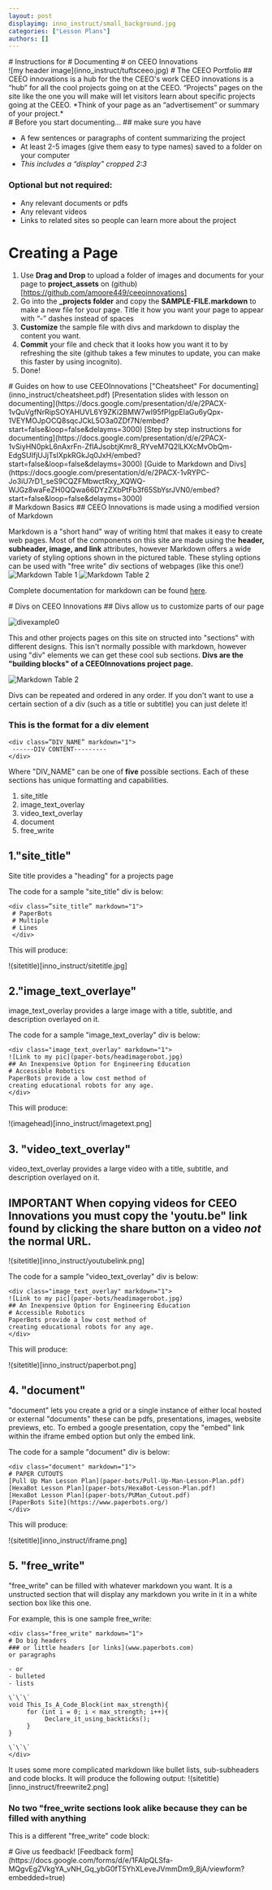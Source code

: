 ```yaml
---
layout: post
displayimg: inno_instruct/small_background.jpg 
categories: ["Lesson Plans"] 
authors: []
---
```

<!--SITE_TITLE creates a title for your webpage----------------->
<div class="site_title" markdown="1">
# Instructions for
# Documenting 
# on CEEO Innovations
</div>

<!--IMAGE_TEXT_OVERLAY creates a image with a text box over it--------------------->
<div class="image_text_overlay" markdown="1">
![my header image](inno_instruct/tuftsceeo.jpg)
# The CEEO Portfolio
## CEEO innovations is a hub for the the CEEO's work
CEEO innovations is a “hub” for all the cool projects going on at the CEEO. “Projects” pages on the site like the one you will make 
will let visitors learn about specific projects going  at the CEEO.
*Think of your page as an “advertisement” or summary of your project.*
</div>

<!--FREE WRITE lets you write any markdown you want (include images, lists, titles, code,etc)
               If something doesn't look how you expect on the page, try adding a linebreak after it--------------------->
<div class="free_write" markdown="1"> 
# Before you start documenting...
## make sure you have

- A few sentences or paragraphs of content summarizing the project 
- At least 2-5 images (give them easy to type names) saved to a folder on your computer
- *This includes a “display” cropped 2:3*

### Optional but not required:

- Any relevant documents or pdfs
- Any relevant videos
- Links to related sites so people can learn more about the project

</div>

<div class="free_write" markdown="1">

# Creating a Page
1. Use **Drag and Drop** to upload a folder of images and documents for your page to **project_assets** on (github)[https://github.com/amoore449/ceeoinnovations] 
2. Go into the **_projects folder** and copy the **SAMPLE-FILE.markdown** to make a new file for your page. Title it how you want your page to appear with “-” dashes instead of spaces
3. **Customize** the sample file with divs and markdown to display the content you want.
4. **Commit** your file and check that it looks how you want it to by refreshing the site (github takes a few minutes to update, you can make this faster by using incognito).
5. Done!

</div>

<!--document creates a grid of documents--------------------->
<div class="document" markdown="1">
# Guides on how to use CEEOInnovations 
["Cheatsheet" For documenting](inno_instruct/cheatsheet.pdf)
[Presentation slides with lesson on documenting](https://docs.google.com/presentation/d/e/2PACX-1vQuVgfNrRipSOYAHUVL6Y9ZKi2BMW7wI95fPlgpEIaGu6yQpx-1VEYMOJpOCQ8sqcJCkL5O3a0ZDf7N/embed?start=false&loop=false&delayms=3000)
[Step by step instructions for documenting](https://docs.google.com/presentation/d/e/2PACX-1vSiyHN0pkL6nAxrFn-ZflAJsobtjKmr8_RYveM7Q2lLKXcMvObQm-EdgSUIfjUJjTsIXpkRGkJq0JxH/embed?start=false&loop=false&delayms=3000)
[Guide to Markdown and Divs](https://docs.google.com/presentation/d/e/2PACX-1vRYPC-Jo3iU7rD1_seS9CQZFMbwctRxy_XQWQ-WJGz8waFeZH0QQwa66DYzZXbPtFb3f65SbYsrJVN0/embed?start=false&loop=false&delayms=3000)
</div>

<div class="free_write" markdown="1">
# Markdown Basics
## CEEO Innovations is made using a modified version of Markdown

Markdown is a "short hand" way of writing html that makes it easy to create web pages. 
Most of the components on this site are made using the **header, subheader, image, and link** attributes, however Markdown offers a wide variety of styling options shown in
the pictured table. These styling options can be used with "free write" div sections of webpages (like this one!)
![Markdown Table 1](inno_instruct/markdown2.png)
![Markdown Table 2](inno_instruct/markdown3.png)

Complete documentation for markdown can be found [here](https://www.markdownguide.org/basic-syntax/).
</div>

<div class="free_write" markdown="1">
# Divs on CEEO Innovations
## Divs allow us to customize parts of our page

![divexample0](inno_instruct/divexample0.png)

This and other projects pages on this site on structed into "sections" with different designs. This isn't normally possible with markdown, however using "div" elements we can get these cool sub sections. **Divs are the "building blocks" of a CEEOInnovations project page.**


![Markdown Table 2](inno_instruct/divexample1.png)

Divs can be repeated and ordered in any order. If you don't want to use a certain section of a div (such as a title or subtitle) you can just delete it!

### This is the format for a div element

```
<div class=”DIV_NAME” markdown="1">
 ------DIV CONTENT---------
</div>
```

Where "DIV_NAME" can be one of **five** possible sections. Each of these sections has unique formatting and capabilities.
1. site_title
2. image_text_overlay
3. video_text_overlay
4. document 
5. free_write

## 1."site_title"

Site title provides a "heading" for a projects page 

The code for a sample "site_title" div is below:

```
<div class=”site_title” markdown="1">
 # PaperBots
 # Multiple
 # Lines
 </div>
 ```
This will produce: 
 
!(sitetitle)[inno_instruct/sitetitle.jpg]
 
 
## 2."image_text_overlaye"

image_text_overlay provides a large image with a title, subtitle, and description overlayed on it.


The code for a sample "image_text_overlay" div is below:

```
<div class="image_text_overlay" markdown="1">
![Link to my pic](paper-bots/headimagerobot.jpg)
## An Inexpensive Option for Engineering Education
# Accessible Robotics
PaperBots provide a low cost method of
creating educational robots for any age.
</div>
 ```
This will produce: 
 
!(imagehead)[inno_instruct/imagetext.png]
 
## 3. "video_text_overlay"

video_text_overlay provides a large video with a title, subtitle, and description overlayed on it.

## **IMPORTANT** When copying videos for CEEO Innovations you must copy the 'youtu.be" link found by clicking the share button on a video *not* the normal URL.

 !(sitetitle)[inno_instruct/youtubelink.png]
 
The code for a sample "video_text_overlay" div is below:
```
<div class="image_text_overlay" markdown="1">
![Link to my pic](paper-bots/headimagerobot.jpg)
## An Inexpensive Option for Engineering Education
# Accessible Robotics
PaperBots provide a low cost method of
creating educational robots for any age.
</div>
 ```
 This will produce: 
 
 !(sitetitle)[inno_instruct/paperbot.png]
 
 
## 4. "document"

"document" lets you create a grid or a single instance of either local hosted or external "documents" these can be pdfs, presentations, images, website previews, etc.
To embed a google presentation, copy the "embed" link within the iframe embed option but only the embed link.

 
The code for a sample "document" div is below:

```
<div class="document" markdown="1">
# PAPER CUTOUTS
[Pull Up Man Lesson Plan](paper-bots/Pull-Up-Man-Lesson-Plan.pdf)
[HexaBot Lesson Plan](paper-bots/HexaBot-Lesson-Plan.pdf)
[HexaBot Lesson Plan](paper-bots/PUMan_Cutout.pdf)
[PaperBots Site](https://www.paperbots.org/)
</div>
 ```
 This will produce: 
 
 !(sitetitle)[inno_instruct/iframe.png]
 
 
 ## 5. "free_write"

"free_write" can be filled with whatever markdown you want. It is a unstructed section that will display any markdown you write in it in a white section box like this one.

 
For example, this is one sample free_write:

```
<div class="free_write" markdown="1">
# Do big headers
### or little headers [or links](www.paperbots.com)
or paragraphs

- or
- bulleted
- lists

\`\`\`
void This_Is_A_Code_Block(int max_strength){
     for (int i = 0; i < max_strength; i++){
          Declare_it_using_backticks();
     }
}

\`\`\`
</div>

 ```
It uses some more complicated markdown like bullet lists, sub-subheaders and code blocks. It will produce the following output: 
!(sitetitle)[inno_instruct/freewrite2.png]

### No two "free_write sections look alike because they can be filled with anything

This is a different "free_write" code block:


</div>

</div>

<div class="document" markdown="1">
# Give us feedback!
[Feedback form](https://docs.google.com/forms/d/e/1FAIpQLSfa-MQgvEgZVkgYA_vNH_Gq_ybG0fT5YhXLeveJVmmDm9_8jA/viewform?embedded=true)
</div>

